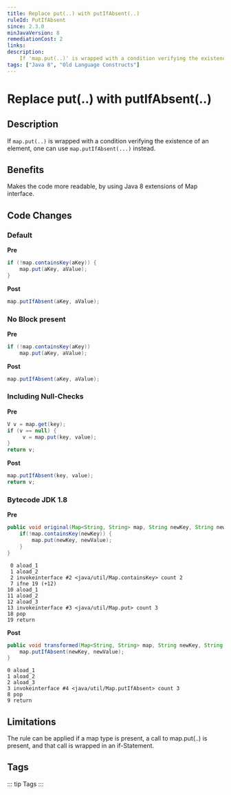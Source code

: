 ```yaml
---
title: Replace put(..) with putIfAbsent(..)
ruleId: PutIfAbsent
since: 2.3.0
minJavaVersion: 8
remediationCost: 2
links:
description:
    If 'map.put(..)' is wrapped with a condition verifying the existence of an element one can use 'map.putIfAbsent(...)' instead.
tags: ["Java 8", "Old Language Constructs"]
---
```


# Replace put(..) with putIfAbsent(..)

## Description

If `map.put(..)` is wrapped with a condition verifying the existence of an element, one can use `map.putIfAbsent(...)` instead.

## Benefits

Makes the code more readable, by using Java 8 extensions of Map interface.


## Code Changes

### Default

__Pre__

```java
if (!map.containsKey(aKey)) {
    map.put(aKey, aValue);
}
```

__Post__
```java
map.putIfAbsent(aKey, aValue);
```

### No Block present

__Pre__

```java
if (!map.containsKey(aKey))
    map.put(aKey, aValue);
```

__Post__
```java
map.putIfAbsent(aKey, aValue);
```

### Including Null-Checks

__Pre__

```java
V v = map.get(key);
if (v == null) {
     v = map.put(key, value);
}
return v;
```

__Post__
```java
map.putIfAbsent(key, value);
return v;
```

### Bytecode JDK 1.8 

__Pre__
```java
public void original(Map<String, String> map, String newKey, String newValue) {
    if(!map.containsKey(newKey)) {
        map.put(newKey, newValue);
    }
}
```

```
 0 aload_1
 1 aload_2
 2 invokeinterface #2 <java/util/Map.containsKey> count 2
 7 ifne 19 (+12)
10 aload_1
11 aload_2
12 aload_3
13 invokeinterface #3 <java/util/Map.put> count 3
18 pop
19 return

```

__Post__
```java
public void transformed(Map<String, String> map, String newKey, String newValue) {
    map.putIfAbsent(newKey, newValue);
}
```

```
0 aload_1
1 aload_2
2 aload_3
3 invokeinterface #4 <java/util/Map.putIfAbsent> count 3
8 pop
9 return
```

## Limitations

The rule can be applied if a map type is present, a call to map.put(..) is present, and that call is wrapped in an if-Statement.

<VersionNotice />


## Tags

::: tip Tags
<TagLinks />
:::